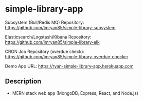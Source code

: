 # simple-library-app

Subsystem (Bull/Redis MQ) Repository: https://github.com/imryan85/simple-library-subsystem

Elasticsearch/Logstash/Kibana Repository: https://github.com/imryan85/simple-library-elk

CRON Job Repository (overdue check): https://github.com/imryan85/simple-library-overdue-checker

Demo App URL: https://ryan-simple-library-app.herokuapp.com


## Description

- MERN stack web app (MongoDB, Express, React, and Node.js)
